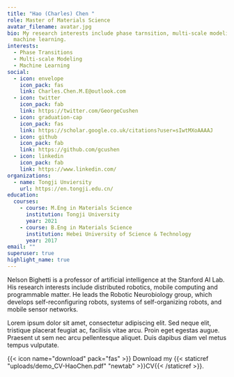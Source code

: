 ```yaml
---
title: "Hao (Charles) Chen "
role: Master of Materials Science
avatar_filename: avatar.jpg
bio: My research interests include phase tarnsition, multi-scale modeling and
  machine learning.
interests:
  - Phase Transitions
  - Multi-scale Modeling
  - Machine Learning
social:
  - icon: envelope
    icon_pack: fas
    link: Charles.Chen.M.E@outlook.com
  - icon: twitter
    icon_pack: fab
    link: https://twitter.com/GeorgeCushen
  - icon: graduation-cap
    icon_pack: fas
    link: https://scholar.google.co.uk/citations?user=sIwtMXoAAAAJ
  - icon: github
    icon_pack: fab
    link: https://github.com/gcushen
  - icon: linkedin
    icon_pack: fab
    link: https://www.linkedin.com/
organizations:
  - name: Tongji Unviersity
    url: https://en.tongji.edu.cn/
education:
  courses:
    - course: M.Eng in Materials Science
      institution: Tongji University
      year: 2021
    - course: B.Eng in Materials Science
      institution: Hebei University of Science & Technology
      year: 2017
email: ""
superuser: true
highlight_name: true
---
```

Nelson Bighetti is a professor of artificial intelligence at the Stanford AI Lab. His research interests include distributed robotics, mobile computing and programmable matter. He leads the Robotic Neurobiology group, which develops self-reconfiguring robots, systems of self-organizing robots, and mobile sensor networks.

Lorem ipsum dolor sit amet, consectetur adipiscing elit. Sed neque elit, tristique placerat feugiat ac, facilisis vitae arcu. Proin eget egestas augue. Praesent ut sem nec arcu pellentesque aliquet. Duis dapibus diam vel metus tempus vulputate.

{{< icon name="download" pack="fas" >}} Download my {{< staticref "uploads/demo_CV-HaoChen.pdf" "newtab" >}}CV{{< /staticref >}}.